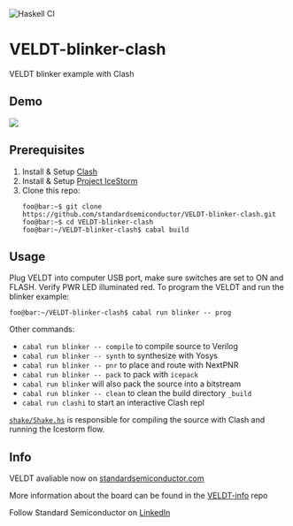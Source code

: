 ![Haskell CI](https://github.com/standardsemiconductor/VELDT-blinker-clash/actions/workflows/haskell.yml/badge.svg)
# VELDT-blinker-clash
VELDT blinker example with Clash

## Demo
![](blinker.gif)

## Prerequisites
1. Install & Setup [Clash](https://github.com/standardsemiconductor/VELDT-info#clash)
2. Install & Setup [Project IceStorm](https://github.com/standardsemiconductor/VELDT-info#project-icestorm)
3. Clone this repo:
   ```console
   foo@bar:~$ git clone https://github.com/standardsemiconductor/VELDT-blinker-clash.git
   foo@bar:~$ cd VELDT-blinker-clash
   foo@bar:~/VELDT-blinker-clash$ cabal build
   ```
## Usage
Plug VELDT into computer USB port, make sure switches are set to ON and FLASH. Verify PWR LED illuminated red. To program the VELDT and run the blinker example:
```console
foo@bar:~/VELDT-blinker-clash$ cabal run blinker -- prog
```

Other commands:
* `cabal run blinker -- compile` to compile source to Verilog
* `cabal run blinker -- synth` to synthesize with Yosys
* `cabal run blinker -- pnr` to place and route with NextPNR
* `cabal run blinker -- pack` to pack with `icepack`
* `cabal run blinker` will also pack the source into a bitstream
* `cabal run blinker -- clean` to clean the build directory `_build`
* `cabal run clashi` to start an interactive Clash repl

[`shake/Shake.hs`](https://github.com/standardsemiconductor/VELDT-blinker-clash/blob/master/shake/Shake.hs) is responsible for compiling the source with Clash and running the Icestorm flow.
## Info
VELDT avaliable now on [standardsemiconductor.com](https://www.standardsemiconductor.com)

More information about the board can be found in the [VELDT-info](https://github.com/standardsemiconductor/VELDT-info#veldt-info) repo

Follow Standard Semiconductor on [LinkedIn](https://www.linkedin.com/company/standard-semiconductor/)
